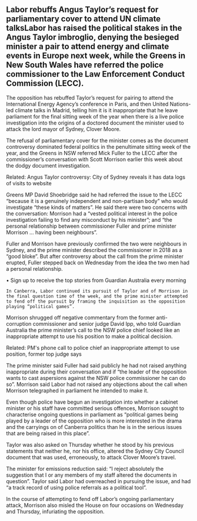 ## Labor rebuffs Angus Taylor’s request for parliamentary cover to attend UN climate talksLabor has raised the political stakes in the Angus Taylor imbroglio, denying the besieged minister a pair to attend energy and climate events in Europe next week, while the Greens in New South Wales have referred the police commissioner to the Law Enforcement Conduct Commission (LECC).

 The opposition has rebuffed Taylor’s request for pairing to attend the International Energy Agency’s conference in Paris, and then United Nations-led climate talks in Madrid, telling him it is it inappropriate that he leave parliament for the final sitting week of the year when there is a live police investigation into the origins of a doctored document the minister used to attack the lord mayor of Sydney, Clover Moore.

 The refusal of parliamentary cover for the minister comes as the document controversy dominated federal politics in the penultimate sitting week of the year, and the Greens in NSW referred Mick Fuller to the LECC after the commissioner’s conversation with Scott Morrison earlier this week about the dodgy document investigation.

   Related: Angus Taylor controversy: City of Sydney reveals it has data logs of visits to website 

  Greens MP David Shoebridge said he had referred the issue to the LECC “because it is a genuinely independent and non-partisan body” who would investigate “these kinds of matters”. He said there were two concerns with the conversation: Morrison had a “vested political interest in the police investigation failing to find any misconduct by his minister”; and “the personal relationship between commissioner Fuller and prime minister Morrison … having been neighbours”.

 Fuller and Morrison have previously confirmed the two were neighbours in Sydney, and the prime minister described the commissioner in 2018 as a “good bloke”. But after controversy about the call from the prime minister erupted, Fuller stepped back on Wednesday from the idea the two men had a personal relationship.

 • Sign up to receive the top stories from Guardian Australia every morning

    In Canberra, Labor continued its pursuit of Taylor and of Morrison in the final question time of the week, and the prime minister attempted to fend off the pursuit by framing the inquisition as the opposition playing “political games”.

 Morrison shrugged off negative commentary from the former anti-corruption commissioner and senior judge David Ipp, who told Guardian Australia the prime minister’s call to the NSW police chief looked like an inappropriate attempt to use his position to make a political decision.

   Related: PM's phone call to police chief an inappropriate attempt to use position, former top judge says 

  The prime minister said Fuller had said publicly he had not raised anything inappropriate during their conversation and if “the leader of the opposition wants to cast aspersions against the NSW police commissioner he can do so”. Morrison said Labor had not raised any objections about the call when Morrison telegraphed in parliament he intended to make it.

 Even though police have begun an investigation into whether a cabinet minister or his staff have committed serious offences, Morrison sought to characterise ongoing questions in parliament as “political games being played by a leader of the opposition who is more interested in the drama and the carryings on of Canberra politics than he is in the serious issues that are being raised in this place”.

 Taylor was also asked on Thursday whether he stood by his previous statements that neither he, nor his office, altered the Sydney City Council document that was used, erroneously, to attack Clover Moore’s travel.

 The minister for emissions reduction said: “I reject absolutely the suggestion that I or any members of my staff altered the documents in question”. Taylor said Labor had overreached in pursuing the issue, and had “a track record of using police referrals as a political tool”.

 In the course of attempting to fend off Labor’s ongoing parliamentary attack, Morrison also misled the House on four occasions on Wednesday and Thursday, infuriating the opposition.

